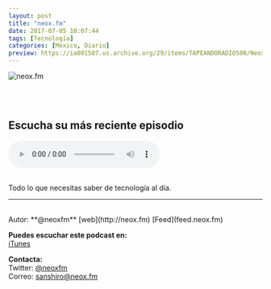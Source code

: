 ```yaml
---
layout: post
title: "neox.fm"
date: 2017-07-05 10:07:44
tags: [Tecnología]
categories: [Mexico, Diario]
preview: https://ia801507.us.archive.org/29/items/TAPEANDORADIO500/Neox-fm300-%20Sanshiro%20Cabañas.JPG
---
```


![neox.fm](https://ia801507.us.archive.org/29/items/TAPEANDORADIO500/Neox-fm500-%20Sanshiro%20Cabañas.JPG)

<br/>
<br/>

## Escucha su más reciente episodio

<!--reproductor-feed=http://feed.neox.fm/-->
<!--reproductor-start-->
<audio id="audio" preload="auto" controls="" src="https://tracking.feedpress.it/link/17432/10572616/7046500.mp3"></audio>
<!--reproductor-end-->

<br/>  
Todo lo que necesitas saber de tecnología al día.

_ _ _

<br>
Autor: **@neoxfm**   
[web](http://neox.fm)   
[Feed](feed.neox.fm)  


**Puedes escuchar este podcast en:**  
[iTunes](https://itunes.apple.com/mx/podcast/neox-fm/id1234121370?mt=2)  


**Contacta:**  
Twitter: [@neoxfm](https://twitter.com/neoxfm)   
Correo: [sanshiro@neox.fm](mailto:sanshiro@neox.fm)  
